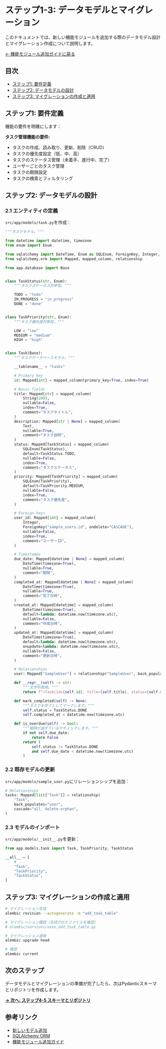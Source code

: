# ステップ1-3: データモデルとマイグレーション

このドキュメントでは、新しい機能モジュールを追加する際のデータモデル設計とマイグレーション作成について説明します。

[← 機能モジュール追加ガイドに戻る](./03-add-feature.md)

## 目次

- [ステップ1: 要件定義](#ステップ1-要件定義)
- [ステップ2: データモデルの設計](#ステップ2-データモデルの設計)
- [ステップ3: マイグレーションの作成と適用](#ステップ3-マイグレーションの作成と適用)

## ステップ1: 要件定義

機能の要件を明確にします：

**タスク管理機能の要件:**

- タスクの作成、読み取り、更新、削除（CRUD）
- タスクの優先度設定（低、中、高）
- タスクのステータス管理（未着手、進行中、完了）
- ユーザーごとのタスク管理
- タスクの期限設定
- タスクの検索とフィルタリング

## ステップ2: データモデルの設計

### 2.1 エンティティの定義

`src/app/models/task.py`を作成：

```python
"""タスクモデル。"""

from datetime import datetime, timezone
from enum import Enum

from sqlalchemy import DateTime, Enum as SQLEnum, ForeignKey, Integer, String, Text
from sqlalchemy.orm import Mapped, mapped_column, relationship

from app.database import Base


class TaskStatus(str, Enum):
    """タスクステータス列挙型。"""

    TODO = "todo"
    IN_PROGRESS = "in_progress"
    DONE = "done"


class TaskPriority(str, Enum):
    """タスク優先度列挙型。"""

    LOW = "low"
    MEDIUM = "medium"
    HIGH = "high"


class Task(Base):
    """タスクデータベースモデル。"""

    __tablename__ = "tasks"

    # Primary key
    id: Mapped[int] = mapped_column(primary_key=True, index=True)

    # Basic fields
    title: Mapped[str] = mapped_column(
        String(200),
        nullable=False,
        index=True,
        comment="タスクタイトル",
    )
    description: Mapped[str | None] = mapped_column(
        Text,
        nullable=True,
        comment="タスク説明",
    )
    status: Mapped[TaskStatus] = mapped_column(
        SQLEnum(TaskStatus),
        default=TaskStatus.TODO,
        nullable=False,
        index=True,
        comment="タスクステータス",
    )
    priority: Mapped[TaskPriority] = mapped_column(
        SQLEnum(TaskPriority),
        default=TaskPriority.MEDIUM,
        nullable=False,
        index=True,
        comment="タスク優先度",
    )

    # Foreign keys
    user_id: Mapped[int] = mapped_column(
        Integer,
        ForeignKey("sample_users.id", ondelete="CASCADE"),
        nullable=False,
        index=True,
        comment="ユーザーID",
    )

    # Timestamps
    due_date: Mapped[datetime | None] = mapped_column(
        DateTime(timezone=True),
        nullable=True,
        comment="期限",
    )
    completed_at: Mapped[datetime | None] = mapped_column(
        DateTime(timezone=True),
        nullable=True,
        comment="完了日時",
    )
    created_at: Mapped[datetime] = mapped_column(
        DateTime(timezone=True),
        default=lambda: datetime.now(timezone.utc),
        nullable=False,
        comment="作成日時",
    )
    updated_at: Mapped[datetime] = mapped_column(
        DateTime(timezone=True),
        default=lambda: datetime.now(timezone.utc),
        onupdate=lambda: datetime.now(timezone.utc),
        nullable=False,
        comment="更新日時",
    )

    # Relationships
    user: Mapped["SampleUser"] = relationship("SampleUser", back_populates="tasks")

    def __repr__(self) -> str:
        """文字列表現。"""
        return f"<Task(id={self.id}, title={self.title}, status={self.status})>"

    def mark_completed(self) -> None:
        """タスクを完了としてマークします。"""
        self.status = TaskStatus.DONE
        self.completed_at = datetime.now(timezone.utc)

    def is_overdue(self) -> bool:
        """期限が過ぎているかチェックします。"""
        if not self.due_date:
            return False
        return (
            self.status != TaskStatus.DONE
            and self.due_date < datetime.now(timezone.utc)
        )
```

### 2.2 既存モデルの更新

`src/app/models/sample_user.py`にリレーションシップを追加：

```python
# Relationships
tasks: Mapped[list["Task"]] = relationship(
    "Task",
    back_populates="user",
    cascade="all, delete-orphan",
)
```

### 2.3 モデルのインポート

`src/app/models/__init__.py`を更新：

```python
from app.models.task import Task, TaskPriority, TaskStatus

__all__ = [
    # ...
    "Task",
    "TaskPriority",
    "TaskStatus",
]
```

## ステップ3: マイグレーションの作成と適用

```bash
# マイグレーション生成
alembic revision --autogenerate -m "add_task_table"

# マイグレーション確認（生成されたファイルを確認）
# alembic/versions/xxxx_add_task_table.py

# マイグレーション適用
alembic upgrade head

# 確認
alembic current
```

## 次のステップ

データモデルとマイグレーションの準備が完了したら、次はPydanticスキーマとリポジトリを作成します。

**[→ 次へ: ステップ4-5 スキーマとリポジトリ](./03-add-feature-schemas-repos.md)**

## 参考リンク

- [新しいモデル追加](./02-add-model.md)
- [SQLAlchemy ORM](https://docs.sqlalchemy.org/en/20/orm/)
- [機能モジュール追加ガイド](./03-add-feature.md)
